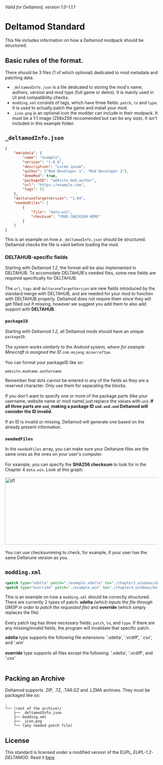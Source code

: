_Valid for Deltamod, version 1.0-1.1.1_

# Deltamod Standard
This file includes information on how a Deltamod modpack should be structured.

## Basic rules of the format.
There should be 3 files (1 of which optional) dedicated to mod metadata and patching data.
- `_deltamodInfo.json` is a file dedicated to storing the mod's name, authors, version and mod type (full game or demo). It is mainly used in UI and compatibility checks.
- `modding.xml` consists of <patch> tags, which have three fields: `patch`, `to` and `type`. It is used to actually patch the game and install your mod.
- `_icon.png` is an optional icon the modder can include in their modpack. It must be a 1:1 image (256x256 reccomended but can be any size). It isn't included in this example folder.

## `_deltamodInfo.json`

```json
{
    "metadata": {
        "name": "example",
        "version": "1.0.0",
        "description": "Lorem ipsum",
        "author": ["Mod Developer 1", "Mod Developer 2"],
        "demoMod": true,
        "packageID": "website.mod.author",
        "url": "https://example.com",
        "tags": []
    },
    "deltaruneTargetVersion": "1.04",
    "neededFiles": [
        {
            "file": "data.win",
            "checksum": "YOUR CHECKSUM HERE"
        }
    ]
}
```
This is an example on how a `_deltamodInfo.json` should be structured. Deltamod checks the file is valid before loading the mod. 

### DELTAHUB-specific fields
Starting with Deltamod <i>1.2</i>, the format will be also implemented in DELTAHUB. To accomodate DELTAHUB's needed files, some new fields are required specifically for DELTAHUB.<br /><br />
The `url`, `tags` and `deltaruneTargetVersion` are new fields introduced by the standard merge with DELTAHUB, and are needed for your mod to function with DELTAHUB properly. Deltamod does not require them since they will get filled out if missing, however we suggest you add them to also add support with <b>DELTAHUB</b>.

### `packageID`
Starting with Deltamod <i>1.2</i>, all Deltamod mods should have an unique `packageID`.<br /><br />
_The system works similarly to the Android system, where for example Minecraft is assigned the ID `com.mojang.minecraftpe`.<br /><br />_
You can format your packageID like so: 
```
website.modname.authorname
```
Remember that dots cannot be entered in any of the fields as they are a reserved character. Only use them for separating the blocks.<br /><br />
If you don't want to specify one or more of the package parts (like your username, website name or mod name) just replace the values with `und`. <b>If all three parts are `und`, making a package ID `und.und.und` Deltamod will consider the ID invalid.</b><br /><br />
If an ID is invalid or missing, Deltamod will generate one based on the already present information.

### `neededFiles`
In the `neededFiles` array, you can make sure your Deltarune files are the same ones as the ones on your user's computer.<br /><br />
For example, you can specify the **SHA256 checksum** to look for in the Chapter 4 `data.win`. Look at this graph:<br /><br />
<img width="591" height="221" alt="d1" src="https://github.com/user-attachments/assets/e0476db0-7ba3-4150-8bfb-70779db81805" /><br /><br />
You can use checksumming to check, for example, if your user has the same Deltarune version as you.
## `modding.xml`

```xml
<patch type="xdelta" patch="./example.xdelta" to="./chapter3_windows/data.win" />
<patch type="override" patch="./example.win" to="./chapter4_windows/data.win" />
```

This is an example on how a `modding.xml` should be correctly structured. There are currently 2 types of patch: **xdelta** _(which inputs the file through GM3P in order to patch the requested file)_ and **override** (which simply replaces the file)<br /><br />
Every patch tag has three necessary fields: `patch`, `to`, and `type`. If there are any missing/invalid fields, the program will invalidate that specific patch.

**xdelta** type supports the following file extensions: '.xdelta', '.vcdiff', '.csx', and '.win' <br /> <br />
**override** type supports all files except the following: '.xdelta', '.vcdiff', and '.csx' <br /> <br />

## Packing an Archive
Deltamod supports .ZIP, .7Z, .TAR.GZ and .LZMA archives. They must be packaged like so:
```
.
└── (root of the archive)/
    ├── _deltamodInfo.json
    ├── modding.xml
    ├── _icon.png
    └── (any needed patch file)
```
## License
This standard is licensed under a modified version of the EUPL, _EUPL-1.2-DELTAMOD_. Read it [here](./LICENSE.txt)
